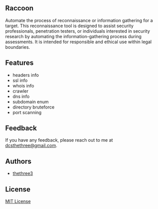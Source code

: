 ## Raccoon
   Automate the process of reconnaissance or information gathering for a target.
   This reconnaissance tool is designed to assist security professionals, penetration testers, or individuals interested in security research by automating the information-gathering process during assessments. It is intended for responsible and ethical use within legal boundaries.

## Features
- headers info
- ssl info
- whois info
- crawler
- dns info
- subdomain enum
- directory bruteforce
- port scanning

## Feedback
   If you have any feedback, please reach out to me at dcsthethree@gmail.com.

## Authors
- [thethree3](https://github.com/thethree3)

## License
[MIT License](LICENSE)
